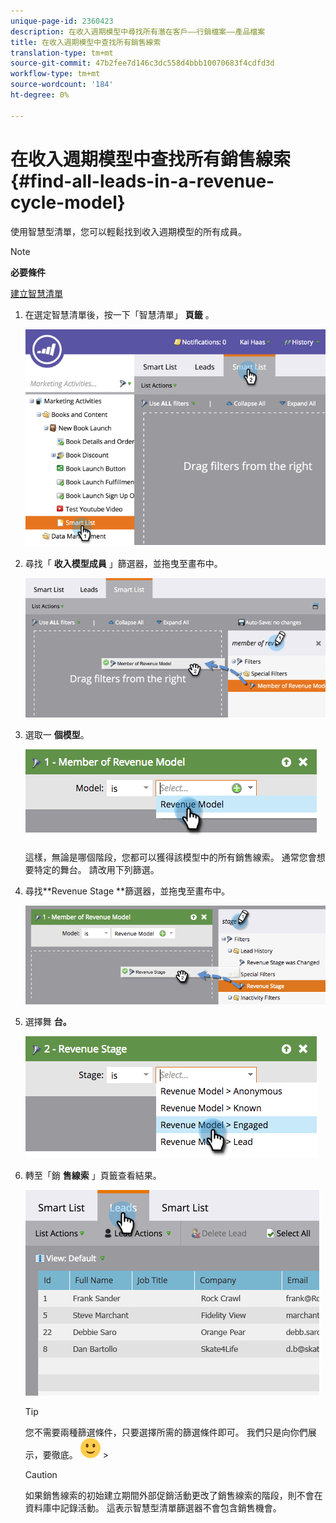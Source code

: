 ```yaml
---
unique-page-id: 2360423
description: 在收入週期模型中尋找所有潛在客戶——行銷檔案——產品檔案
title: 在收入週期模型中查找所有銷售線索
translation-type: tm+mt
source-git-commit: 47b2fee7d146c3dc558d4bbb10070683f4cdfd3d
workflow-type: tm+mt
source-wordcount: '184'
ht-degree: 0%

---
```



# 在收入週期模型中查找所有銷售線索 {#find-all-leads-in-a-revenue-cycle-model}

使用智慧型清單，您可以輕鬆找到收入週期模型的所有成員。

>[!NOTE]
>
>**必要條件**
>
>[建立智慧清單](../../../../product-docs/core-marketo-concepts/smart-lists-and-static-lists/creating-a-smart-list/create-a-smart-list.md)

1. 在選定智慧清單後，按一下「智慧清單」 **頁籤** 。

   ![](assets/image2015-4-29-14-3a6-3a36.png)

1. 尋找「 **收入模型成員** 」篩選器，並拖曳至畫布中。

   ![](assets/image2015-4-29-14-3a12-3a33.png)

1. 選取一 **個模型**。

   ![](assets/image2015-5-13-18-3a2-3a23.png)

   這樣，無論是哪個階段，您都可以獲得該模型中的所有銷售線索。 通常您會想要特定的舞台。 請改用下列篩選。

1. 尋找**Revenue Stage **篩選器，並拖曳至畫布中。

   ![](assets/image2015-5-13-17-3a27-3a0.png)

1. 選擇舞 **台。**

   ![](assets/image2015-5-13-17-3a31-3a9.png)

1. 轉至「銷 **售線索** 」頁籤查看結果。

   ![](assets/2.png)

   >[!TIP]
   >
   >您不需要兩種篩選條件，只要選擇所需的篩選條件即可。 我們只是向你們展示，要徹底。 ![（微笑）](assets/smile.svg) >

   >[!CAUTION]
   >
   >如果銷售線索的初始建立期間外部促銷活動更改了銷售線索的階段，則不會在資料庫中記錄活動。 這表示智慧型清單篩選器不會包含銷售機會。

